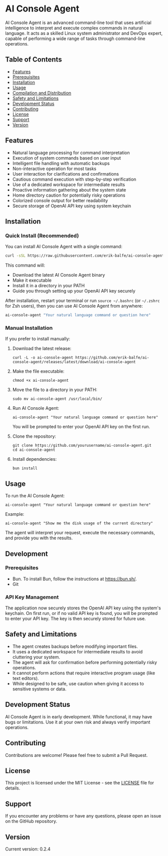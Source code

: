# AI Console Agent

AI Console Agent is an advanced command-line tool that uses artificial intelligence to interpret and execute complex commands in natural language. It acts as a skilled Linux system administrator and DevOps expert, capable of performing a wide range of tasks through command-line operations.

## Table of Contents

- [Features](#features)
- [Prerequisites](#prerequisites)
- [Installation](#installation)
- [Usage](#usage)
- [Compilation and Distribution](#compilation-and-distribution)
- [Safety and Limitations](#safety-and-limitations)
- [Development Status](#development-status)
- [Contributing](#contributing)
- [License](#license)
- [Support](#support)
- [Version](#version)

## Features

- Natural language processing for command interpretation
- Execution of system commands based on user input
- Intelligent file handling with automatic backups
- Non-interactive operation for most tasks
- User interaction for clarifications and confirmations
- Cautious command execution with step-by-step verification
- Use of a dedicated workspace for intermediate results
- Proactive information gathering about the system state
- Home directory caution for potentially risky operations
- Colorized console output for better readability
- Secure storage of OpenAI API key using system keychain

## Installation

### Quick Install (Recommended)

You can install AI Console Agent with a single command:

```bash
curl -sSL https://raw.githubusercontent.com/erik-balfe/ai-console-agent/master/install.sh | bash
```

This command will:

- Download the latest AI Console Agent binary
- Make it executable
- Install it in a directory in your PATH
- Guide you through setting up your OpenAI API key securely

After installation, restart your terminal or run `source ~/.bashrc` (or `~/.zshrc` for Zsh users), then you can use AI Console Agent from anywhere:

```bash
ai-console-agent "Your natural language command or question here"
```

### Manual Installation

If you prefer to install manually:

1. Download the latest release:

   ```
   curl -L -o ai-console-agent https://github.com/erik-balfe/ai-console-agent/releases/latest/download/ai-console-agent
   ```

2. Make the file executable:

   ```
   chmod +x ai-console-agent
   ```

3. Move the file to a directory in your PATH:

   ```
   sudo mv ai-console-agent /usr/local/bin/
   ```

4. Run AI Console Agent:

   ```
   ai-console-agent "Your natural language command or question here"
   ```

   You will be prompted to enter your OpenAI API key on the first run.

5. Clone the repository:

   ```
   git clone https://github.com/yourusername/ai-console-agent.git
   cd ai-console-agent
   ```

6. Install dependencies:

   ```
   bun install
   ```

## Usage

To run the AI Console Agent:

```
ai-console-agent "Your natural language command or question here"
```

Example:

```
ai-console-agent "Show me the disk usage of the current directory"
```

The agent will interpret your request, execute the necessary commands, and provide you with the results.

## Development

### Prerequisites

- Bun. To install Bun, follow the instructions at https://bun.sh/.
- Git

### API Key Management

The application now securely stores the OpenAI API key using the system's keychain. On first run, or if no valid API key is found, you will be prompted to enter your API key. The key is then securely stored for future use.

## Safety and Limitations

- The agent creates backups before modifying important files.
- It uses a dedicated workspace for intermediate results to avoid cluttering your system.
- The agent will ask for confirmation before performing potentially risky operations.
- It cannot perform actions that require interactive program usage (like text editors).
- While designed to be safe, use caution when giving it access to sensitive systems or data.

## Development Status

AI Console Agent is in early development. While functional, it may have bugs or limitations. Use it at your own risk and always verify important operations.

## Contributing

Contributions are welcome! Please feel free to submit a Pull Request.

## License

This project is licensed under the MIT License - see the [LICENSE](LICENSE) file for details.

## Support

If you encounter any problems or have any questions, please open an issue on the GitHub repository.

## Version

Current version: 0.2.4
